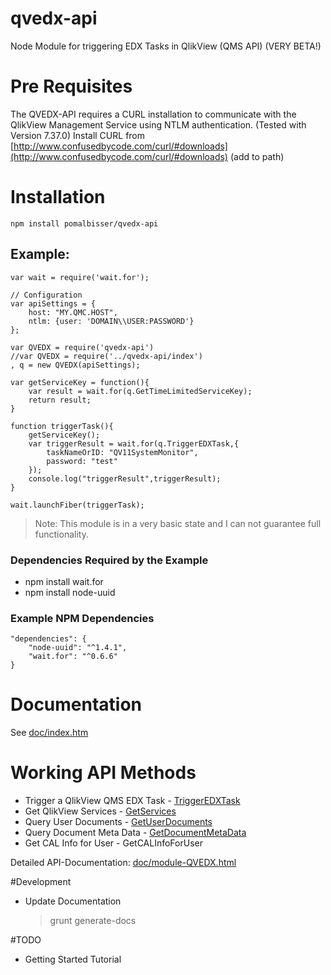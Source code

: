 qvedx-api
=====

Node Module for triggering EDX Tasks in QlikView (QMS API) (VERY BETA!)

# Pre Requisites
The QVEDX-API requires a CURL installation to communicate with the QlikView Management Service using NTLM authentication. (Tested with Version 7.37.0) Install CURL from [http://www.confusedbycode.com/curl/#downloads](http://www.confusedbycode.com/curl/#downloads) (add to path)
	




# Installation
    npm install pomalbisser/qvedx-api

## Example:
	var wait = require('wait.for');
	
	// Configuration
	var apiSettings = {
	    host: "MY.QMC.HOST",
	    ntlm: {user: 'DOMAIN\\USER:PASSWORD'}
	};
	
	var QVEDX = require('qvedx-api')
	//var QVEDX = require('../qvedx-api/index')
	, q = new QVEDX(apiSettings);
	
	var getServiceKey = function(){
	    var result = wait.for(q.GetTimeLimitedServiceKey);
	    return result; 
	}
	
	function triggerTask(){
	    getServiceKey();
	    var triggerResult = wait.for(q.TriggerEDXTask,{
	        taskNameOrID: "QV11SystemMonitor",
	        password: "test"
	    });
	    console.log("triggerResult",triggerResult);
	}
	
	wait.launchFiber(triggerTask);

> Note: This module is in a very basic state and I can not guarantee full functionality.

### Dependencies Required by the Example
- npm install wait.for
- npm install node-uuid

### Example NPM Dependencies
  	"dependencies": {
    	"node-uuid": "^1.4.1",
    	"wait.for": "^0.6.6"
  	}    

# Documentation
See [doc/index.htm](https://github.com/pomalbisser/qvedx-api/blob/master/doc/markdown/readme.md)

# Working API Methods
- Trigger a QlikView QMS EDX Task - [TriggerEDXTask](https://github.com/pomalbisser/qvedx-api/doc/module-QVEDX.html#TriggerEDXTask)
- Get QlikView Services - [GetServices](https://github.com/pomalbisser/qvedx-api/doc/module-QVEDX.html#GetServices)
- Query User Documents - [GetUserDocuments](https://github.com/pomalbisser/qvedx-api/doc/module-QVEDX.html#GetUserDocuments)
- Query Document Meta Data - [GetDocumentMetaData](https://github.com/pomalbisser/qvedx-api/doc/module-QVEDX.html#GetDocumentMetaData)
- Get CAL Info for User - GetCALInfoForUser

Detailed API-Documentation: [doc/module-QVEDX.html](https://github.com/pomalbisser/qvedx-api/doc/module-QVEDX.html)


#Development
- Update Documentation
	> grunt generate-docs


#TODO
- Getting Started Tutorial